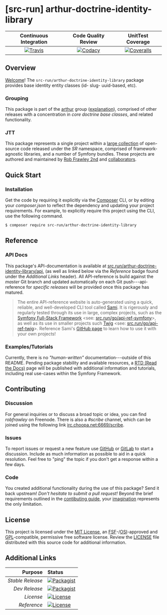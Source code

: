# [src-run] arthur-doctrine-identity-library

| Continuous Integration |   Code Quality Review   |    UnitTest Coverage    |
|:----------------------:|:-----------------------:|:-----------------------:|
| [![Travis](https://src.run/arthur-doctrine-identity-library/travis_shield)](https://src.run/arthur-doctrine-identity-library/travis) | [![Codacy](https://src.run/arthur-doctrine-identity-library/codacy_shield)](https://src.run/arthur-doctrine-identity-library/codacy) | [![Coveralls](https://src.run/arthur-doctrine-identity-library/coveralls_shield)](https://src.run/arthur-doctrine-identity-library/coveralls) |

## Overview

[Welcome](https://src.run/go/readme_welcome)!
The `src-run/arthur-doctrine-identity-library` package provides
base identity entity classes (id- slug- uuid-based, etc).

### Grouping

This package is part of the [arthur](https://src.run/arthur-doctrine-identity-library/group)
group ([explanation](https://src.run/arthur-doctrine-identity-library/group_explanation)),
comprised of other releases with a concentration in
*core doctrine base classes*,
and related functionality.

### JTT

This package represents a single project within a
[large collection](https://src.run/go/explore) of open-source code released
under the *SR* namespace, comprised of framework-agnostic libraries,
and a number of Symfony bundles. These projects are authored and maintained
by [Rob Frawley 2nd](https://src.run/rmf) and
[collaborators](https://src.run/arthur-doctrine-identity-library/github_collaborators).

## Quick Start

### Installation

Get the code by requiring it explicitly via the [Composer](https://getcomposer.com)
CLI, or by editing your *composer.json* to reflect the dependency and updating
your project requirements. For example, to explicitly require this project using
the CLI, use the following command.

```bash
$ composer require src-run/arthur-doctrine-identity-library
```

## Reference

### API Docs

This package's API-documentation is available at [src.run/arthur-doctrine-identity-library/api](https://src.run/arthur-doctrine-identity-library/api),
(as well as linked below via the *Reference* badge found under the *Additional Links*
header). All API-reference is build against the *master* Git branch and updated
automatically on each Git push---api-reference for *specific releases* will
be provided once this package has matured.

> The entire API-reference website is auto-generated using a quick,
> reliable, and well-developed CLI tool called [Sami](https://src.run/go/sami).
> It is rigerously and regularly tested through its use in large, complex projects,
> such as the [Symfony Full-Stack Framework](https://src.run/go/symfony)
> <see: [src.run/go/api-ref-symfony](https://src.run/go/symfony-api)>, as well
> as its use in smaller projects such
> [Twig](https://src.run/go/sami-twig)
> <see: [src.run/go/api-ref-twig](https://src.run/go/twig-api)>.
> Reference Sami's [GitHub page](https://src.run/go/sami) to learn how to use
> it with your own projects!

### Examples/Tutorials

Currently, there is no *"human-written"* documentation---outside of this README.
Pending package stability and available resources, a
[RTD (Read the Docs)](https://src.run/go/rtd) page will be published with
additional information and tutorials, including real use-cases within the Symfony
Framework.

## Contributing

### Discussion

For general inquiries or to discuss a broad topic or idea, you can find
*robfrawley* on Freenode. There is also a *#scribe* channel, which can
be joined using the following link
[irc.choopa.net:6669/scribe](irc://irc.choopa.net:6669/scribe).

### Issues

To report issues or request a new feature use
[GitHub](https://src.run/arthur-doctrine-identity-library/github_issues)
or [GitLab](https://src.run/arthur-doctrine-identity-library/gitlab_issues)
to start a discussion. Include as much information as possible to aid in
a quick resolution. Feel free to "ping" the topic if you don't get a
response within a few days.

### Code

You created additional functionality during the use of this package? Send
it back upstream! *Don't hesitate to submit a pull request!* Beyond the
brief requirements outlined in the
[contibuting guide](https://src.run/arthur-doctrine-identity-library/contributing),
your [imagination](https://src.run/go/readme_imagination)
represents the only limitation.

## License

This project is licensed under the
[MIT License](https://src.run/go/mit), an
[FSF](https://src.run/go/fsf)-/[OSI](https://src.run/go/osi)-approved
and [GPL](https://src.run/go/gpl)-compatible, permissive free software
license. Review the
[LICENSE](https://src.run/arthur-doctrine-identity-library/license)
file distributed with this source code for additional information.

## Additional Links

|       Purpose | Status        |
|--------------:|:--------------|
| *Stable Release*    | [![Packagist](https://src.run/arthur-doctrine-identity-library/packagist_shield)](https://src.run/arthur-doctrine-identity-library/packagist) |
| *Dev Release*    | [![Packagist](https://src.run/arthur-doctrine-identity-library/packagist_pre_shield)](https://src.run/arthur-doctrine-identity-library/packagist) |
| *License*    | [![License](https://src.run/arthur-doctrine-identity-library/license_shield)](https://src.run/arthur-doctrine-identity-library/license) |
| *Reference*  | [![License](https://src.run/arthur-doctrine-identity-library/api_shield)](https://src.run/arthur-doctrine-identity-library/api) |
